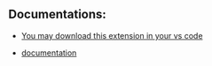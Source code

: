 ## Documentations:

- [You may download this extension in your vs code](https://marketplace.visualstudio.com/items?itemName=kunalg.library-documentation-cpp)

- [documentation](https://en.cppreference.com/w/)
